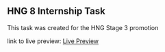 ## HNG 8 Internship Task

This task was created for the HNG Stage 3 promotion

link to live preview:
[Live Preview](https://iamspruce.github.io/hng-task/)
